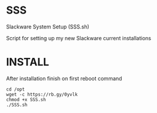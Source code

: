 # SSS
Slackware System Setup (SSS.sh)


Script for setting up my new Slackware current installations
# INSTALL
After installation finish on first reboot command
```
cd /opt
wget -c https://rb.gy/0yvlk
chmod +x SSS.sh
./SSS.sh
```

